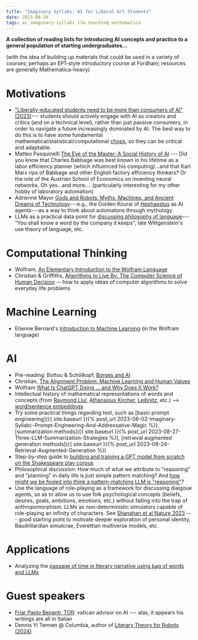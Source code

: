 ```yaml
---
title: "Imaginary Syllabi: AI for Liberal Art Students"
date: 2023-08-28
tags: ai imaginary-syllabi llm teaching mathematica
---
```


**A collection of reading lists for introducing AI concepts and practice to a general population of starting undergraduates...**

(with the idea of building up materials that could be used in a variety of courses; perhaps an EP1-style introductory course at Fordham; resources are generally Mathematica-heavy)

# Motivations

- ["Liberally-educated students need to be more than consumers of AI" (2023)](https://tedunderwood.com/2023/09/10/liberally-educated-students-need-to-be-more-than-consumers-of-ai/)--- students should actively engage with AI as creators and critics (and on a technical level), rather than just passive consumers, in order to navigate a future increasingly dominated by AI. The best way to do this is to have some fundamental mathematical/statistical/computational [chops](https://en.wiktionary.org/wiki/chops), so they can be critical and adaptable.
- Matteo Pasquinelli [The Eye of the Master: A Social History of AI](https://amzn.to/47fUhfR) --- Did you know that Charles Babbage was best known in his lifetime as a labor efficiency planner (which influenced his computing)...and that Karl Marx rips of Babbage and other English factory efficiency thinkers?  Or the role of the Austrian School of Economics on inventing neural networks.  Oh yes...and more.... (particularly interesting for my other hobby of laboratory automation)
- Adrienne Mayor [Gods and Robots: Myths, Machines, and Ancient Dreams of Technology](https://amzn.to/46tNqhH)---e.g., the Golden Kourai of [Hephaestus](https://en.wikipedia.org/wiki/Hephaestus) as AI agents---as a way to think about automatons through mythology
- LLMs as a practical data point for [discussing philosophy of language](https://www.secondbest.ca/p/were-all-wittgensteinians-now)---"You shall know a word by the company it keeps", late Wittgenstein's use theory of language, etc. 

# Computational Thinking

- Wolfram, [An Elementary Introduction to the Wolfram Language](https://www.wolfram.com/language/elementary-introduction/2nd-ed/index.html)
- Christian & Griffiths, [Algorithms to Live By: The Computer Science of Human Decision](https://amzn.to/3OM4mZS) -- how to apply ideas of computer algorithms to solve everyday life problems

# Machine Learning

- Etienne Bernard's [Introduction to Machine Learning](https://www.wolfram-media.com/products/introduction-to-machine-learning/) (in the Wolfram language)


# AI

- Pre-reading: Bottou & Schölkopf, [Borges and AI](https://arxiv.org/abs/2310.01425)
- Christian, [The Alignment Problem: Machine Learning and Human Values](https://amzn.to/45JKCNw) 
- Wolfram [What Is ChatGPT Doing … and Why Does It Work?](https://writings.stephenwolfram.com/2023/02/what-is-chatgpt-doing-and-why-does-it-work/)
- Intellectual history of mathematical representations of words and concepts (from [Raymond Llul](https://en.wikipedia.org/wiki/Ramon_Llull), [Athanasius Kircher](https://en.wikipedia.org/wiki/Polygraphia_Nova), [Leibnitz](https://plato.stanford.edu/entries/leibniz-mind/), etc.) --> [word/sentence embeddings](https://en.wikipedia.org/wiki/Word_embedding)
- Try some practical things regarding text, such as [basic prompt engineering]({{ site.baseurl }}{% post_url 2023-08-02-Imaginary-Syllabi:-Prompt-Engineering-And-Addressative-Magic %}), [summarization methods]({{ site.baseurl }}{% post_url 2023-08-27-Three-LLM-Summarization-Strategies %}), [retrieval augmented generation methods]({{ site.baseurl }}{% post_url 2023-08-24-Retrieval-Augmented-Generation %})
- Step-by-step guide to [building and training a GPT model from scratch on the Shakespeare play corpus](https://community.wolfram.com/groups/-/m/t/2847286)
- Philosophical discussion:  How much of what we attribute to "reasoning" and "planning" in daily life is just simple pattern matching? And [how might we be fooled into think a pattern-matching LLM is "reasoning"](https://cacm.acm.org/blogs/blog-cacm/276268-can-llms-really-reason-and-plan/fulltext)? 
- Use the language of role-playing as a framework for discussing dialgoue agents, so as to allow us to use folk psychological concepts (beliefs, desires, goals, ambitions, emotions, etc.) without falling into the trap of anthropomorphism. LLMs as non-deterministic simulators capable of role-playing an infinity of characters. See [Shanahan et al Nature 2023](https://doi.org/10.1038/s41586-023-06647-8) --- good starting point to motivate deeper exploration of personal identity, Baudrillardian simulcrae, Everettian multiverse models, etc.

# Applications

- Analyzing the [passage of time in literary narrative using bag of words and LLMs](https://tedunderwood.com/2023/03/19/using-gpt-4-to-measure-the-passage-of-time-in-fiction/)


# Guest speakers

- [Friar Paolo Benanti, TOR](https://en.wikipedia.org/wiki/Paolo_Benanti): vatican advisor on AI --- alas, it appears his writings are all in Italian
- Dennis Yi Tennen @ Columbia, author of [Literary Theory for Robots (2024)](https://amzn.to/43tagGh) 

